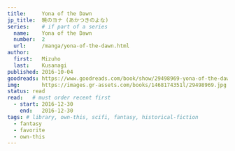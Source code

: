 ```yaml
---
title:     Yona of the Dawn
jp_title:  暁のヨナ (あかつきのよな)
series:    # if part of a series
  name:    Yona of the Dawn
  number:  2
  url:     /manga/yona-of-the-dawn.html
author: 
  first:   Mizuho 
  last:    Kusanagi
published: 2016-10-04 
goodreads: https://www.goodreads.com/book/show/29498969-yona-of-the-dawn-vol-2
img:       https://images.gr-assets.com/books/1468174351l/29498969.jpg
status: read
read:   # must order recent first
  - start: 2016-12-30  
    end:   2016-12-30 
tags: # library, own-this, scifi, fantasy, historical-fiction
  - fantasy
  - favorite
  - own-this
---
```



